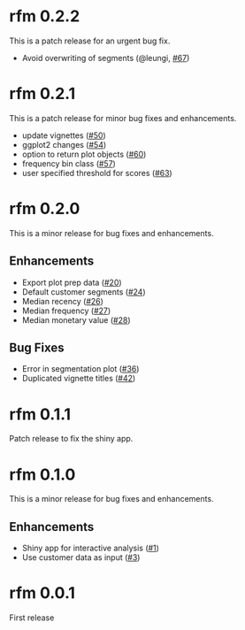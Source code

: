 # rfm 0.2.2

This is a patch release for an urgent bug fix.

- Avoid overwriting of segments (@leungi, [#67](https://github.com/rsquaredacademy/rfm/issues/67))

# rfm 0.2.1

This is a patch release for minor bug fixes and enhancements.

- update vignettes ([#50](https://github.com/rsquaredacademy/rfm/issues/50))
- ggplot2 changes ([#54](https://github.com/rsquaredacademy/rfm/issues/54))
- option to return plot objects ([#60](https://github.com/rsquaredacademy/rfm/issues/60))
- frequency bin class ([#57](https://github.com/rsquaredacademy/rfm/issues/57))
- user specified threshold for scores ([#63](https://github.com/rsquaredacademy/rfm/issues/63))

# rfm 0.2.0

This is a minor release for bug fixes and enhancements.

## Enhancements

- Export plot prep data ([#20](https://github.com/rsquaredacademy/rfm/issues/20))
- Default customer segments ([#24](https://github.com/rsquaredacademy/rfm/issues/24))
- Median recency ([#26](https://github.com/rsquaredacademy/rfm/issues/26))
- Median frequency ([#27](https://github.com/rsquaredacademy/rfm/issues/27))
- Median monetary value ([#28](https://github.com/rsquaredacademy/rfm/issues/28))

## Bug Fixes

- Error in segmentation plot ([#36](https://github.com/rsquaredacademy/rfm/issues/36))
- Duplicated vignette titles ([#42](https://github.com/rsquaredacademy/rfm/issues/42))

# rfm 0.1.1

Patch release to fix the shiny app.

# rfm 0.1.0

This is a minor release for bug fixes and enhancements.

## Enhancements

- Shiny app for interactive analysis ([#1](https://github.com/rsquaredacademy/rfm/issues/1))
- Use customer data as input ([#3](https://github.com/rsquaredacademy/rfm/issues/3))

# rfm 0.0.1

First release
